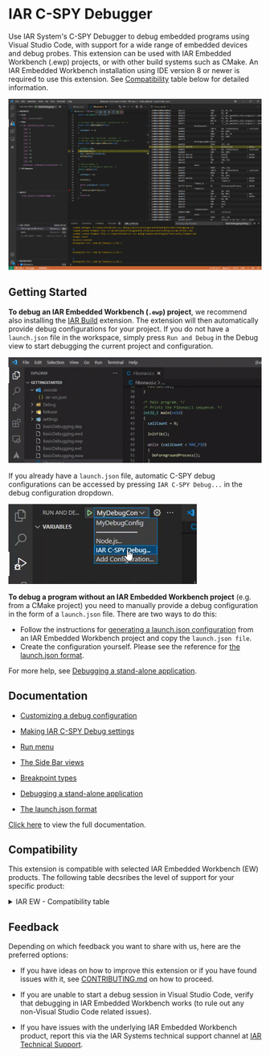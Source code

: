 # IAR C-SPY Debugger

Use IAR System's C-SPY Debugger to debug embedded programs using Visual Studio Code, with support for a wide range of embedded devices and debug probes. This extension can be used with IAR Embedded Workbench (.ewp) projects, or with other build systems such as CMake. An IAR Embedded Workbench installation using IDE version 8 or newer is required to use this extension. See [Compatibility](#compatibility) table below for detailed information.

![A VS Code window with a C-SPY debug session](https://raw.githubusercontent.com/IARSystems/iar-vsc-debug/master/md-images/debug-session.png)

## Getting Started

**To debug an IAR Embedded Workbench (`.ewp`) project**, we recommend also installing the [IAR Build](https://marketplace.visualstudio.com/items?itemName=iarsystems.iar-build) extension.
The extension will then automatically provide debug configurations for your project.
If you do not have a `launch.json` file in the workspace,
simply press `Run and Debug` in the Debug view to start debugging the current project and configuration.

![A user clicking 'Run and Debug' and starting a debug session](https://raw.githubusercontent.com/IARSystems/iar-vsc-debug/master/md-images/start-session2.gif)

If you already have a `launch.json` file, automatic C-SPY debug configurations can be accessed by pressing `IAR C-SPY Debug...` in
the debug configuration dropdown.

![A user hovering over the 'IAR C-SPY Debug...' option](https://raw.githubusercontent.com/IARSystems/iar-vsc-debug/master/md-images/debug-dropdown.png)

**To debug a program without an IAR Embedded Workbench project** (e.g. from a CMake project) you need to manually provide a debug
configuration in the form of a `launch.json` file.
There are two ways to do this:

* Follow the instructions for [generating a launch.json configuration](https://github.com/IARSystems/iar-vsc-debug/blob/master/docs/README.md#CustomizingADebugConfig)
from an IAR Embedded Workbench project and copy the `launch.json file`.
* Create the configuration yourself. Please see the reference for [the launch.json format](https://github.com/IARSystems/iar-vsc-debug/blob/master/docs/README.md#launch-json-format).

For more help, see [Debugging a stand-alone application](https://github.com/IARSystems/iar-vsc-debug/blob/master/docs/README.md#debuggingstandaloneprogram).

## Documentation

* [Customizing a debug configuration](https://github.com/IARSystems/iar-vsc-debug/blob/master/docs/README.md#CustomizingADebugConfig)

* [Making IAR C-SPY Debug settings](https://github.com/IARSystems/iar-vsc-debug/blob/master/docs/README.md#MakingIARC-SPYDebugSettings)

* [Run menu](https://github.com/IARSystems/iar-vsc-debug/blob/master/docs/README.md#RunMenu)

* [The Side Bar views](https://github.com/IARSystems/iar-vsc-debug/blob/master/docs/README.md#IARBuildTasks)

* [Breakpoint types](https://github.com/IARSystems/iar-vsc-debug/blob/master/docs/README.md#BreakpointTypes)

* [Debugging a stand-alone application](https://github.com/IARSystems/iar-vsc-debug/blob/master/docs/README.md#debuggingstandaloneprogram)

* [The launch.json format](https://github.com/IARSystems/iar-vsc-debug/blob/master/docs/README.md#launch-json-format)

[Click here](https://github.com/IARSystems/iar-vsc-debug/blob/master/docs/README.md) to view the full documentation.

## Compatibility

This extension is compatible with selected IAR Embedded Workbench (EW) products. The following table decsribes the level of support for your specific product:

<details><summary>IAR EW - Compatibility table</summary>

| IAR EW version  | Limitation
|--------------|---------
| Arm v9.30 or later<br>RISC-V 3.11.1 or later<br>RL78 v5.10 or later<br>AVR v8.10 or later<br>RX v5.10 or later| None |
| RISC-V v3.10 | Terminal I/O is not supported |
| Arm v8.50-9.20.4<br>RH850 v3.10 or later | An initial debug session with EW is required prior to debugging in VSCode |
| Arm v8.40-8.50 | The variables view is not supported |

**Note:** You may experience crashes using multicore debugging with Arm 9.10.2 and earlier, as well as RH850 3.10.2 and earlier.

</details>

## Feedback

Depending on which feedback you want to share with us, here are the preferred options:

* If you have ideas on how to improve this extension or if you have found issues with it, see [CONTRIBUTING.md](https://github.com/IARSystems/iar-vsc-debug/blob/master/CONTRIBUTING.md) on how to proceed.

* If you are unable to start a debug session in Visual Studio Code, verify that debugging in IAR Embedded Workbench works (to rule out any non-Visual Studio Code related issues).

* If you have issues with the underlying IAR Embedded Workbench product, report this via the IAR Systems technical support channel at [IAR Technical Support](https://www.iar.com/knowledge/support/).
